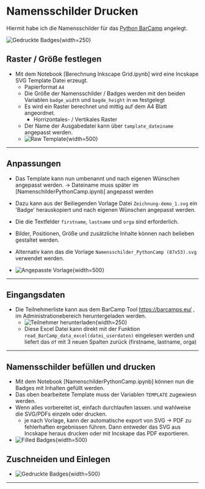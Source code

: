 # Namensschilder Drucken

Hiermit habe ich die Namensschilder für das [Python BarCamp](https://barcamps.eu/pyr2023/) angelegt.


![Gedruckte Badges](/img/Badges.jpeg "Gedruckte Badges"){width=250}


## Raster / Größe festlegen

- Mit dem Notebook [Berechnung Inkscape Grid.ipynb] wird eine Incskape SVG Template Datei erzeugt.
    - Papierformat `A4`
    - Die Größe der Namensschilder / Badges werden mit den beiden Variablen `badge_width` und `bagde_height` in `mm` festgelegt
    - Es wird ein Raster berechnet und mittig auf dem A4 Blatt angeordnet.
        - Horrizontales- / Vertikales Raster
    - Der Name der Ausgabedatei kann über `tamplate_dateiname` angepasst werden.
    - ![Raw Template](/img/Template_img.png "Raw Template"){width=500}

---

## Anpassungen

- Das Template kann nun umbenannt und nach eigenen Wünschen angepasst werden. -> Dateiname muss später im [NamenschilderPythonCamp.ipynb] angepasst werden
- Dazu kann aus der Beiliegenden Vorlage Datei `Zeichnung-demo_1.svg` ein 'Badge' herauskopiert und nach eigenen Wünschen angepasst werden.
- Die die Textfelder `firstname`, `lastname` und `orga` sind erforderlich.
- Bilder, Positionen, Größe und zusätzliche Inhalte können nach belieben gestaltet werden.

- Alternativ kann das die Vorlage `Namensschilder_PythonCamp (87x53).svg` verwendet werden.
- ![Angepasste Vorlage](/img/Filled_Template_img.png "Angepasste Vorlage"){width=500}

---

## Eingangsdaten

- Die Teilnehmerliste kann aus dem BarCamp Tool https://barcamps.eu/ , im Administrationebereich heruntergeladen werden.
    - ![Teilnehmer herunterladen](/img/Teinmehmer_herunterladen.png "Teilnehmer herunterladen"){width=250}
    - Diese Excel Datei kann direkt mit der Funktion `read_BarCamp_data_excel(datei_userdaten)` eingelesen werden und liefert das `df` mit 3 neuen Spalten zurück (firstname, lastname, orga) 

---

## Namensschilder befüllen und drucken

- Mit dem Notebook [NamenschilderPythonCamp.ipynb] können nun die Badges mit Inhalten gefüllt werden.
- Das oben bearbeitete Template muss der Variablen `TEMPLATE` zugewiesn werden.
- Wenn alles vorbereitet ist, einfach durchlaufen lassen. und wahlweise die SVG/PDFs einzeln oder drucken.
    - je nach Vorlage, kann der automatische export von SVG -> PDF zu fehlerhaften ergebnissen führen. Dann entweder das SVG aus Incskape heraus drucken oder mit Incskape das PDF exportieren.
- ![Filled Badges](/img/Filled_Badges_img.png "Filled Badges"){width=500}


  
## Zuschneiden und Einlegen

- ![Gedruckte Badges](/img/Badges.jpeg "Gedruckte Badges"){width=500}

---


